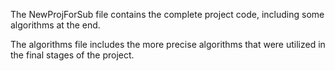 The NewProjForSub file contains the complete project code, including some algorithms at the end.

The algorithms file includes the more precise algorithms that were utilized in the final stages of the project.
